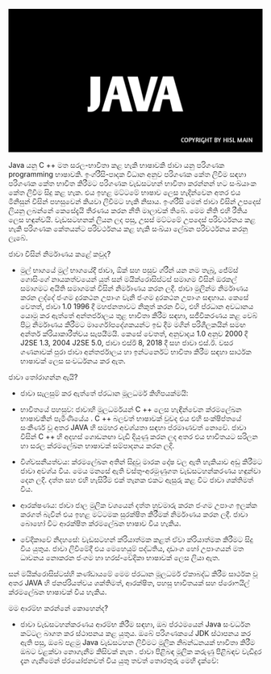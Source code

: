 ![JAVA](https://github.com/hackersinsrilankaofc/NOTE-LAB/blob/main/Image/20230626_194245.jpg)

Java යනු C ++ මත සරල-භාවිතා කළ හැකි භාෂාවකි
ජාවා යනු පරිගණක programming භාෂාවකි. ඉංග්රීසි-පාදක විධාන අනුව පරිගණක කේත ලිවීම සඳහා පරිගණක කේත භාවිත කිරීමට පරිගණක වැඩසටහන් භාවිතා කරන්නන් හට සංඛ්යාංක කේත ලිවීම සිදු කළ හැක. එය ඉහළ මට්ටමේ භාෂාව ලෙස හැදින්වෙන අතර එය මිනිසුන් විසින් පහසුවෙන් කියවා ලිවීමට හැකි නිසාය.
ඉංග්රීසි මෙන් ජාවා විසින් උපදෙස් ලියනු ලබන්නේ කෙසේදැයි තීරණය කරන නීති මාලාවක් තිබේ. මෙම නීති එහි රීතිය ලෙස හඳුන්වයි. වැඩසටහනක් ලියන ලද පසු, උසස් මට්ටමේ උපදෙස් පරිවර්ථනය කළ හැකි පරිගණක කේතයන්ට පරිවර්ථනය කළ හැකි සංඛ්යා ලේඛන පරිවර්ථනය කරනු ලැබේ.

ජාවා විසින් නිර්මාණය කළේ කවුද?

- මුල් භාගයේ මුල් භාගයේදී ජාවා, ඕක් සහ පසුව ග්රීන් යන නම තැබූ, ජේම්ස් ගොසිංගේ නායකත්වයෙන් යුත් සන් මයික්රොසිස්ටස් සමාගම විසින් ඔරකල් සමාගමට අයිති සමාගමක් විසින් නිර්මාණය කරන ලදී.
ජාවා මුලින්ම නිර්මාණය කරන ලද්දේ ජංගම දුරකථන උපාංග වැනි ජංගම දුරකථන උපාංග සඳහාය. කෙසේ වෙතත්, ජාවා 1.0 1996 දී මහජනතාවට නිකුත් කරන විට, එහි ප්රධාන අවධානය යොමු කර ඇත්තේ අන්තර්ජාලය තුළ භාවිතා කිරීම සඳහා, සජීවීකරණය කළ වෙබ් පිටු නිර්මාණය කිරීමට මාර්ගෝපදේශකයන්ට ඉඩ දීම මගින් පරිශීලකයින් සමඟ අන්තර් ක්රියාකාරීත්වය සැපයීමයි.
කෙසේ වෙතත්, අනුවාදය 1.0 අනුව 2000 දී J2SE 1.3, 2004 J2SE 5.0, ජාවා එස්ඊ 8, 2018 දී සහ ජාවා එස්.ඊ.
වසර ගණනාවක් පුරා ජාවා අන්තර්ජාලය හා ඉන්ටර්නෙට් භාවිතා කිරීම සඳහා සාර්ථක භාෂාවක් ලෙස සංවර්ධනය කර ඇත.

ජාවා තෝරාගන්න ඇයි?

- ජාවා සැලසුම් කර ඇත්තේ ප්රධාන මූලධර්ම කිහිපයක්මයි:

- භාවිතයේ පහසුව: ජාවාහි මූලධර්මයන් C ++ ලෙස හැඳින්වෙන ක්රමලේඛන භාෂාවකින් පැමිණියේය . C ++ බලවත් භාෂාවක් වුවද එය එහි සංක්ෂිප්තයේ සංකීර්ණ වූ අතර JAVA හි සමහර අවශ්යතා සඳහා ප්රමාණවත් නොවේ. ජාවා විසින් C ++ හි අදහස් ගොඩනඟා වැඩි දියුණු කරන ලද අතර එය භාවිතයට සරිලන හා සරල ක්රමලේඛන භාෂාවක් සම්පාදනය කරන ලදි.

- විශ්වසනීයත්වය: ක්රමලේඛන අතින් සිදුවූ මාරක දෝෂ වල ඇති හැකියාව අඩු කිරීමට ජාවා අවශ්ය විය. මෙය මනසේ ඇති වස්තු-අරමුණුගත වැඩසටහන්කරණය හඳුන්වා දෙන ලදි. දත්ත සහ එහි හැසිරීම එක් තැනක එකට ඇසුරු කළ විට ජාවා ශක්තිමත් විය.

- ආරක්ෂණය: ජාවා ජාල මුලික වශයෙන් දත්ත හුවමාරු කරන ජංගම උපාංග ඉලක්ක කරගත් බැවින් එය ඉහළ මට්ටමක සුරක්ෂිත කිරීමක් නිර්මාණය කරන ලදී. ජාවා බොහෝ විට ආරක්ෂිත ක්රමලේඛන භාෂාව විය හැකිය.

- වේදිකාවේ නිදහසේ: වැඩසටහන් ක්රියාත්මක කළත් ඒවා ක්රියාත්මක කිරීමට සිදු විය යුතුය. ජාවා ලිවීමේදී එය මෙහෙයුම් පද්ධතිය, දෘඩාංග හෝ උපාංගයන් මත ධාවනය නොකරන ජංගම හා හරස්-වේදිකා භාෂාවක් ලෙස ලියා ඇත.

සන් මයික්රොසිස්ටස්හි කණ්ඩායමේ මෙම ප්රධාන මූලධර්ම ඒකාබද්ධ කිරීම සාර්ථක වූ අතර JAVA හි ජනප්රියත්වය ශක්තිමත්, ආරක්ෂිත, පහසු භාවිතයක් සහ ප්රොෆයිල් ක්රමලේඛන භාෂාවක් විය හැකිය.

මම ආරම්භ කරන්නේ කොහෙන්ද?

- ජාවා වැඩසටහන්කරණය ආරම්භ කිරීම සඳහා, ඔබ ප්රථමයෙන් Java සංවර්ධන කට්ටල බාගත කර ස්ථාපනය කළ යුතුය.
ඔබේ පරිගණකයේ JDK ස්ථාපනය කර ඇති පසු, ඔබේ පළමු Java වැඩසටහන ලිවීමට මූලික නිබන්ධනයක් භාවිතා කිරීම ඔබට වළක්වා නොගැනීම කිසිවක් නැත .
ජාවා පිළිබඳ මූලික කරුණු පිළිබඳව වැඩිදුර දැන ගැනීමෙන් ප්රයෝජනවත් විය යුතු තවත් තොරතුරු මෙහි දැක්වේ:

